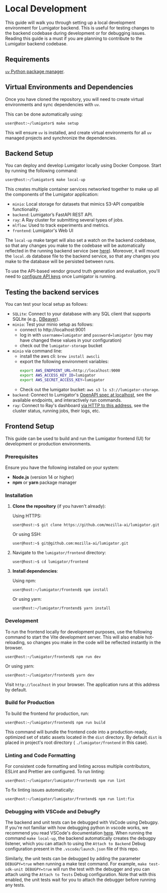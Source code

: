 # Local Development

This guide will walk you through setting up a local development environment for Lumigator backend.
This is useful for testing changes to the backend codebase during development or for debugging
issues. Reading this guide is a must if you are planning to contribute to the Lumigator backend
codebase.

## Requirements

[`uv` Python package manager](https://github.com/astral-sh/uv?tab=readme-ov-file#installation).

## Virtual Environments and Dependencies

Once you have cloned the repository, you will need to create virtual environments and sync dependencies with `uv`.

This can be done automatically using:

```console
user@host:~/lumigator$ make setup
```

This will ensure `uv` is installed, and create virtual environments for all `uv` managed projects and synchronize
the dependencies.

## Backend Setup

You can deploy and develop Lumigator locally using Docker Compose. Start by running the following
command:

```console
user@host:~/lumigator$ make local-up
```

This creates multiple container services networked together to make up all the components of the
Lumigator application:

- `minio`: Local storage for datasets that mimics S3-API compatible functionality.
- `backend`: Lumigator’s FastAPI REST API.
- `ray`: A Ray cluster for submitting several types of jobs.
- `mlflow`: Used to track experiments and metrics.
- `frontend`: Lumigator's Web UI

The `local-up` make target will also set a watch on the backend codebase, so that any changes you
make to the codebase will be automatically reflected in the running backend service (see
[here](../../../.devcontainer/docker-compose.override.yaml)). Moreover, it will mount the `local.db`
database file to the backend service, so that any changes you make to the database will be
persisted between runs.

To use the API-based vendor ground truth generation and evaluation, you'll need to [configure API keys](../operations-guide/configuration#api-settings)
once Lumigator is running.

## Testing the backend services

You can test your local setup as follows:

- `SQLite`: Connect to your database with any SQL client that supports SQLite
  (e.g., [DBeaver](https://dbeaver.io/)).
- `minio`: Test your minio setup as follows:
    - connect to http://localhost:9001
    - log in with `username=lumigator` and `password=lumigator` (you may have changed these values in your configuration)
    - check out the `lumigator-storage` bucket
- `minio` via command line:
    - install the aws cli: `brew install awscli`
    - export the following environment variables:
      ```bash
      export AWS_ENDPOINT_URL=http://localhost:9000
      export AWS_ACCESS_KEY_ID=lumigator
      export AWS_SECRET_ACCESS_KEY=lumigator
      ```
    - Check out the lumigator bucket: `aws s3 ls s3://lumigator-storage`.
 - `backend`: Connect to Lumigator's [OpenAPI spec at localhost](http://localhost/docs#), see the
   available endpoints, and interactively run commands.
 - `ray`: Connect to Ray's dashboard [via HTTP to this address](http://localhost:8265/), see the
   cluster status, running jobs, their logs, etc.

## Frontend Setup

This guide can be used to build and run the Lumigator frontend (UI) for development or production environments.

### Prerequisites

Ensure you have the following installed on your system:

- **Node.js** (version 14 or higher)
- **npm** or **yarn** package manager

### Installation

1. **Clone the repository** (if you haven't already):

   Using HTTPS:

   ```console
   user@host:~$ git clone https://github.com/mozilla-ai/lumigator.git
   ```

   Or using SSH:

   ```console
   user@host:~$ git@github.com:mozilla-ai/lumigator.git
   ```

1. Navigate to the `lumigator/frontend` directory:

   ```console
   user@host:~$ cd lumigator/frontend
   ```

1. **Install dependencies**:

   Using npm:

   ```console
   user@host:~/lumigator/frontend$ npm install
   ```

   Or using yarn:

   ```console
   user@host:~/lumigator/frontend$ yarn install
   ```

### Development

To run the frontend locally for development purposes, use the following command to start the Vite development server. This will also enable hot-reloading, so changes you make in the code will be reflected instantly in the browser.

```console
user@host:~/lumigator/frontend$ npm run dev
```

Or using yarn:

```console
user@host:~/lumigator/frontend$ yarn dev
```

Visit `http://localhost` in your browser. The application runs at this address by default.

### Build for Production

To build the frontend for production, run:

```console
user@host:~/lumigator/frontend$ npm run build
```

This command will bundle the frontend code into a production-ready, optimized set of static assets located in the `dist` directory. By default `dist` is placed in project's root directory ( `./lumigator/frontend` in this case).

### Linting and Code Formatting

For consistent code formatting and linting across multiple contributors, ESLint and Prettier are configured. To run linting:

```console
user@host:~/lumigator/lumigator/frontend$ npm run lint
```

To fix linting issues automatically:

```console
user@host:~/lumigator/lumigator/frontend$ npm run lint:fix
```


### Debugging with VSCode and DebugPy

The backend and unit tests can be debugged with VsCode using Debugpy. If you're not familiar with how debugging python in vscode works, we recommend you read VSCode's documentation [here](https://code.visualstudio.com/docs/python/debugging). When running the command `make local-up`, the backend automatically creates the debugpy listener, which you can attach to using the `Attach to Backend` Debug configuration present in the `.vscode/launch.json` file of this repo.

Similarly, the unit tests can be debugged by adding the parameter `DEBUGPY=true` when running a make test command. For example, `make test-sdk-unit DEBUGPY=true` will run the test with the debugger and you can attach using the `Attach to Tests` Debug configuration. Note that with this enabled, the unit tests wait for you to attach the debugger before running any tests.
